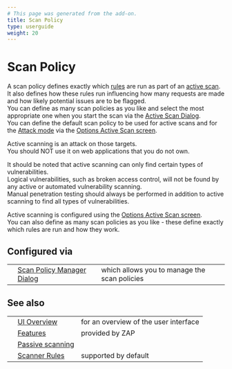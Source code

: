 ```yaml
---
# This page was generated from the add-on.
title: Scan Policy
type: userguide
weight: 20
---
```


# Scan Policy

A scan policy defines exactly which [rules](/docs/desktop/start/checks/) are run as part of an [active scan](/docs/desktop/start/features/ascan/).  
It also defines how these rules run influencing how many requests are made and how likely potential issues are to be flagged.  
You can define as many scan policies as you like and select the most appropriate one when you start the scan via
the [Active Scan Dialog](/docs/desktop/ui/dialogs/advascan/).  
You can define the default scan policy to be used for active scans and for the [Attack mode](/docs/desktop/start/features/modes/) via the
[Options Active Scan screen](/docs/desktop/ui/dialogs/options/ascan/).  

Active scanning is an attack on those targets.   
You should NOT use it on web applications that you do not own.

It should be noted that active scanning can only find certain types of vulnerabilities.  
Logical vulnerabilities, such as broken access control, will not be found by
any active or automated vulnerability scanning.  
Manual penetration testing should always be performed in addition to active
scanning to find all types of vulnerabilities.

Active scanning is configured using the
[Options Active Scan screen](/docs/desktop/ui/dialogs/options/ascan/).  
You can also define as many scan policies as you like - these define exactly which rules are run and how they work.

## Configured via

|   |                                                                       |                                              |
|---|-----------------------------------------------------------------------|----------------------------------------------|
|   | [Scan Policy Manager Dialog](/docs/desktop/ui/dialogs/scanpolicymgr/) | which allows you to manage the scan policies |

## See also

|   |                                                         |                                       |
|---|---------------------------------------------------------|---------------------------------------|
|   | [UI Overview](/docs/desktop/ui/)                        | for an overview of the user interface |
|   | [Features](/docs/desktop/start/features/)               | provided by ZAP                       |
|   | [Passive scanning](/docs/desktop/start/features/pscan/) |                                       |
|   | [Scanner Rules](/docs/desktop/start/checks/)            | supported by default                  |
